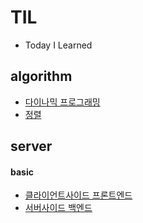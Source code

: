 # TIL
* Today I Learned


## algorithm

* [다이나믹 프로그래밍](algorithm/dp_fibonacci.md)
* [정렬](algorithm/sort.md)

## server

#### basic
* [클라이언트사이드 프론트엔드](server/front_end.md)
* [서버사이드 백엔드](server/back_end.md)
